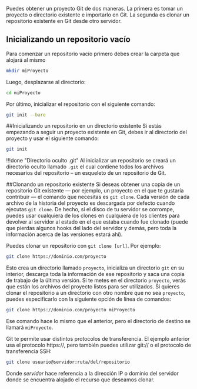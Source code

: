 Puedes obtener un proyecto Git de dos maneras. La primera es tomar un proyecto o directorio existente e importarlo en Git. La segunda es clonar un repositorio existente en Git desde otro servidor.

## Inicializando un repositorio vacío
Para comenzar un repositorio vacío primero debes crear la carpeta que alojará al mismo
```bash
mkdir miProyecto
```
Luego, desplazarse al directorio: 
```bash
cd miProyecto
```
Por último, inicializar el repositorio con el siguiente comando: 
```bash
git init --bare
```
##Inicializando un repositorio en un directorio existente
Si estás empezando a seguir un proyecto existente en Git, debes ir al directorio del proyecto y usar el siguiente comando:

```bash
git init
```

!!!done "Directorio oculto .git"
        Al inicializar un repositorio se creará un directorio oculto llamado `.git` el cual contiene todos los archivos necesarios del repositorio – un esqueleto de un repositorio de Git. 

##Clonando un repositorio existente
Si deseas obtener una copia de un repositorio Git existente — por ejemplo, un proyecto en el que te gustaría contribuir — el comando que necesitas es `git clone`. Cada versión de cada archivo de la historia del proyecto es descargada por defecto cuando ejecutas `git clone`. De hecho, si el disco de tu servidor se corrompe, puedes usar cualquiera de los clones en cualquiera de los clientes para devolver al servidor al estado en el que estaba cuando fue clonado (puede que pierdas algunos hooks del lado del servidor y demás, pero toda la información acerca de las versiones estará ahí).

Puedes clonar un repositorio con `git clone [url]`. Por ejemplo:

```bash
git clone https://dominio.com/proyecto
```

Esto crea un directorio llamado `proyecto`, inicializa un directorio `git` en su interior, descarga toda la información de ese repositorio y saca una copia de trabajo de la última versión. Si te metes en el directorio `proyecto`, verás que están los archivos del proyecto listos para ser utilizados. Si quieres clonar el repositorio a un directorio con otro nombre que no sea `proyecto`, puedes especificarlo con la siguiente opción de línea de comandos:

```bash
git clone https://dominio.com/proyecto miProyecto
```

Ese comando hace lo mismo que el anterior, pero el directorio de destino se llamará `miProyecto`.

Git te permite usar distintos protocolos de transferencia. El ejemplo anterior usa el protocolo https://, pero también puedes utilizar git:// o el protocolo de transferencia SSH:

```bash
git clone usuario@servidor:ruta/del/repositorio 
```

Donde _servidor_ hace referencia a la dirección IP o dominio del servidor donde se encuentra alojado el recurso que deseamos clonar. 
